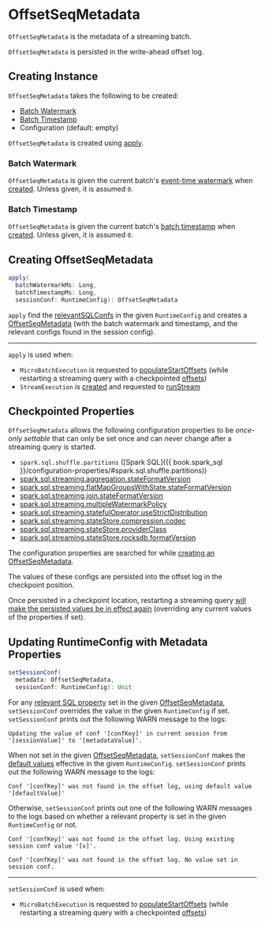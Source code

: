 # OffsetSeqMetadata

`OffsetSeqMetadata` is the metadata of a streaming batch.

`OffsetSeqMetadata` is persisted in the write-ahead offset log.

## Creating Instance

`OffsetSeqMetadata` takes the following to be created:

* [Batch Watermark](#batchWatermarkMs)
* [Batch Timestamp](#batchTimestampMs)
* <span id="conf"> Configuration (default: empty)

`OffsetSeqMetadata` is created using [apply](#apply).

### <span id="batchWatermarkMs"> Batch Watermark

`OffsetSeqMetadata` is given the current batch's [event-time watermark](streaming-watermark/index.md) when [created](#creating-instance). Unless given, it is assumed `0`.

### <span id="batchTimestampMs"> Batch Timestamp

`OffsetSeqMetadata` is given the current batch's [batch timestamp](spark-structured-streaming-batch-processing-time.md) when [created](#creating-instance). Unless given, it is assumed `0`.

## <span id="apply"> Creating OffsetSeqMetadata

```scala
apply(
  batchWatermarkMs: Long,
  batchTimestampMs: Long,
  sessionConf: RuntimeConfig): OffsetSeqMetadata
```

`apply` find the [relevantSQLConfs](#relevantSQLConfs) in the given `RuntimeConfig` and creates a [OffsetSeqMetadata](#creating-instance) (with the batch watermark and timestamp, and the relevant configs found in the session config).

---

`apply` is used when:

* `MicroBatchExecution` is requested to [populateStartOffsets](micro-batch-execution/MicroBatchExecution.md#populateStartOffsets) (while restarting a streaming query with a checkpointed [offsets](OffsetSeqLog.md))
* `StreamExecution` is [created](StreamExecution.md#offsetSeqMetadata) and requested to [runStream](StreamExecution.md#runStream)

## <span id="relevantSQLConfs"><span id="relevantSQLConfDefaultValues"> Checkpointed Properties

`OffsetSeqMetadata` allows the following configuration properties to be _once-only settable_ that can only be set once and can never change after a streaming query is started.

* `spark.sql.shuffle.partitions` ([Spark SQL]({{ book.spark_sql }}/configuration-properties/#spark.sql.shuffle.partitions))
* [spark.sql.streaming.aggregation.stateFormatVersion](configuration-properties.md#STREAMING_AGGREGATION_STATE_FORMAT_VERSION)
* [spark.sql.streaming.flatMapGroupsWithState.stateFormatVersion](configuration-properties.md#FLATMAPGROUPSWITHSTATE_STATE_FORMAT_VERSION)
* [spark.sql.streaming.join.stateFormatVersion](configuration-properties.md#STREAMING_JOIN_STATE_FORMAT_VERSION)
* [spark.sql.streaming.multipleWatermarkPolicy](configuration-properties.md#STREAMING_MULTIPLE_WATERMARK_POLICY)
* [spark.sql.streaming.statefulOperator.useStrictDistribution](configuration-properties.md#STATEFUL_OPERATOR_USE_STRICT_DISTRIBUTION)
* [spark.sql.streaming.stateStore.compression.codec](configuration-properties.md#STATE_STORE_COMPRESSION_CODEC)
* [spark.sql.streaming.stateStore.providerClass](configuration-properties.md#STATE_STORE_PROVIDER_CLASS)
* [spark.sql.streaming.stateStore.rocksdb.formatVersion](configuration-properties.md#STATE_STORE_ROCKSDB_FORMAT_VERSION)

The configuration properties are searched for while [creating an OffsetSeqMetadata](#apply).

The values of these configs are persisted into the offset log in the checkpoint position.

Once persisted in a checkpoint location, restarting a streaming query [will make the persisted values be in effect again](#setSessionConf) (overriding any current values of the properties if set).

## <span id="setSessionConf"> Updating RuntimeConfig with Metadata Properties

```scala
setSessionConf(
  metadata: OffsetSeqMetadata,
  sessionConf: RuntimeConfig): Unit
```

For any [relevant SQL property](#relevantSQLConfs) set in the given [OffsetSeqMetadata](OffsetSeqMetadata.md), `setSessionConf` overrides the value in the given `RuntimeConfig` if set. `setSessionConf` prints out the following WARN message to the logs:

```text
Updating the value of conf '[confKey]' in current session from '[sessionValue]' to '[metadataValue]'.
```

When not set in the given [OffsetSeqMetadata](OffsetSeqMetadata.md), `setSessionConf` makes the [default values](#relevantSQLConfDefaultValues) effective in the given `RuntimeConfig`. `setSessionConf` prints out the following WARN message to the logs:

```text
Conf '[confKey]' was not found in the offset log, using default value '[defaultValue]'
```

Otherwise, `setSessionConf` prints out one of the following WARN messages to the logs based on whether a relevant property is set in the given `RuntimeConfig` or not.

```text
Conf '[confKey]' was not found in the offset log. Using existing session conf value '[v]'.
```

```text
Conf '[confKey]' was not found in the offset log. No value set in session conf.
```

---

`setSessionConf` is used when:

* `MicroBatchExecution` is requested to [populateStartOffsets](micro-batch-execution/MicroBatchExecution.md#populateStartOffsets) (while restarting a streaming query with a checkpointed [offsets](OffsetSeqLog.md))
